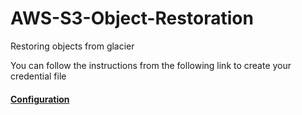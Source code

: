# AWS-S3-Object-Restoration
Restoring objects from glacier

You can follow the instructions from the following link to create your credential file 
#### [Configuration](http://boto3.readthedocs.io/en/latest/guide/quickstart.html#configuration)